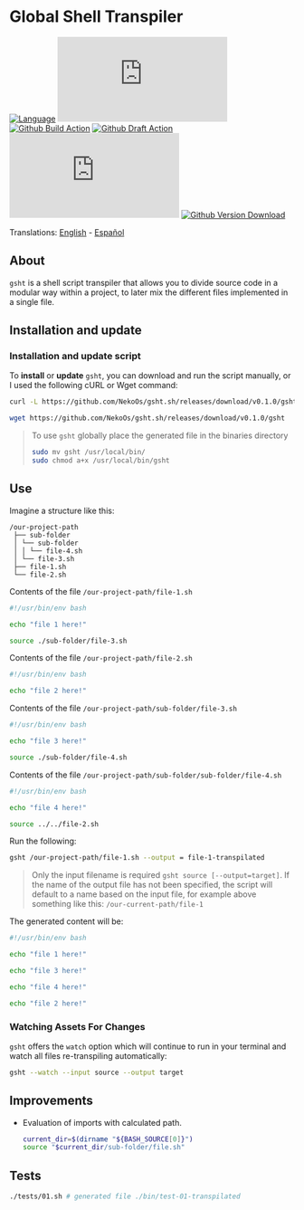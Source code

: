 # Global Shell Transpiler

[![Language](https://img.shields.io/badge/Made%20with-Bash-1f425f.svg)](https://www.gnu.org/software/bash/)
[![GitHub Release](https://img.shields.io/github/release/NekoOs/gsht.sh)](https://gitHub.com/NekoOs/gsht.sh/releases/latest)
[![Github Build Action](https://github.com/NekoOs/gsht.sh/actions/workflows/tags.yml/badge.svg)](https://github.com/NekoOs/gsht.sh/actions/workflows/tags.yml)
[![Github Draft Action](https://github.com/NekoOs/gsht.sh/actions/workflows/draft.yml/badge.svg)](https://github.com/NekoOs/gsht.sh/actions/workflows/draft.yml)
[![Github Issues](https://img.shields.io/github/issues/NekoOs/gsht.sh)](https://github.com/NekoOs/gsht.sh/issues)
[![Github Version Download](https://img.shields.io/github/downloads/NekoOs/gsht.sh/total)](https://github.com/NekoOs/gsht.sh/releases)

Translations: [English](README.md) - [Español](README.es_ES.md)

## About

`gsht` is a shell script transpiler that allows you to divide source code in a modular way within a project,
to later mix the different files implemented in a single file.

## Installation and update

### Installation and update script

To **install** or **update** `gsht`, you can download and run the script manually, or I used the following cURL or Wget 
command:

```bash
curl -L https://github.com/NekoOs/gsht.sh/releases/download/v0.1.0/gsht > gsht
```

```bash
wget https://github.com/NekoOs/gsht.sh/releases/download/v0.1.0/gsht
```

> To use `gsht` globally place the generated file in the binaries directory
> ```bash
> sudo mv gsht /usr/local/bin/
> sudo chmod a+x /usr/local/bin/gsht
> ```

## Use

Imagine a structure like this:

```text
/our-project-path
 ├── sub-folder
 │ └── sub-folder
 │ │ └── file-4.sh
 │ └── file-3.sh
 ├── file-1.sh
 └── file-2.sh
```

Contents of the file `/our-project-path/file-1.sh`

```bash
#!/usr/bin/env bash

echo "file 1 here!"

source ./sub-folder/file-3.sh
```

Contents of the file `/our-project-path/file-2.sh`

```bash
#!/usr/bin/env bash

echo "file 2 here!"
```

Contents of the file `/our-project-path/sub-folder/file-3.sh`

```bash
#!/usr/bin/env bash

echo "file 3 here!"

source ./sub-folder/file-4.sh
```

Contents of the file `/our-project-path/sub-folder/sub-folder/file-4.sh`

```bash
#!/usr/bin/env bash

echo "file 4 here!"

source ../../file-2.sh
```

Run the following:

```bash
gsht /our-project-path/file-1.sh --output = file-1-transpilated
```

> Only the input filename is required `gsht source [--output=target]`.
> If the name of the output file has not been specified, the script will default to a name based on the
> input file, for example above something like this: `/our-current-path/file-1`

The generated content will be:

```bash
#!/usr/bin/env bash

echo "file 1 here!"

echo "file 3 here!"

echo "file 4 here!"

echo "file 2 here!"
```

### Watching Assets For Changes

`gsht` offers the `watch` option which will continue to run in your terminal and watch all files re-transpiling 
automatically:

```bash
gsht --watch --input source --output target
```

## Improvements

- Evaluation of imports with calculated path.
  ```bash
  current_dir=$(dirname "${BASH_SOURCE[0]}")
  source "$current_dir/sub-folder/file.sh"
  ```

## Tests

```bash
./tests/01.sh # generated file ./bin/test-01-transpilated
```

[1]: https://github.com/NekoOs/gsht.sh